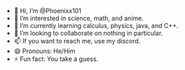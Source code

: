 - 👋 Hi, I’m @Phoenixx101
- 👀 I’m interested in science, math, and anime.
- 🌱 I’m currently learning calculus, physics, java, and C++.
- 💞️ I’m looking to collaborate on nothing in particular.
- 📫 If you want to reach me, use my discord.
- 😄 Pronouns: He/Him
- ⚡ Fun fact: You take a guess.

<!---
Phoenixx101/Phoenixx101 is a ✨ special ✨ repository because its `README.md` (this file) appears on your GitHub profile.
You can click the Preview link to take a look at your changes.
--->
